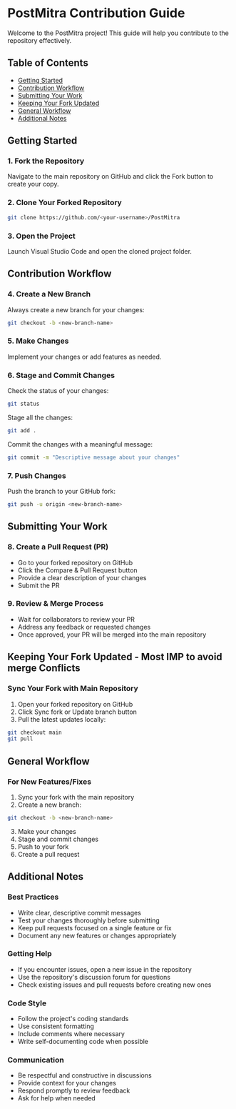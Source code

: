 # PostMitra Contribution Guide

Welcome to the PostMitra project! This guide will help you contribute to the repository effectively.

## Table of Contents
- [Getting Started](#getting-started)
- [Contribution Workflow](#contribution-workflow)
- [Submitting Your Work](#submitting-your-work)
- [Keeping Your Fork Updated](#keeping-your-fork-updated)
- [General Workflow](#general-workflow)
- [Additional Notes](#additional-notes)

## Getting Started

### 1. Fork the Repository
Navigate to the main repository on GitHub and click the Fork button to create your copy.

### 2. Clone Your Forked Repository
```bash
git clone https://github.com/<your-username>/PostMitra
```

### 3. Open the Project
Launch Visual Studio Code and open the cloned project folder.

## Contribution Workflow

### 4. Create a New Branch
Always create a new branch for your changes:
```bash
git checkout -b <new-branch-name>
```

### 5. Make Changes
Implement your changes or add features as needed.

### 6. Stage and Commit Changes
Check the status of your changes:
```bash
git status
```

Stage all the changes:
```bash
git add .
```

Commit the changes with a meaningful message:
```bash
git commit -m "Descriptive message about your changes"
```

### 7. Push Changes
Push the branch to your GitHub fork:
```bash
git push -u origin <new-branch-name>
```

## Submitting Your Work

### 8. Create a Pull Request (PR)
- Go to your forked repository on GitHub
- Click the Compare & Pull Request button
- Provide a clear description of your changes
- Submit the PR

### 9. Review & Merge Process
- Wait for collaborators to review your PR
- Address any feedback or requested changes
- Once approved, your PR will be merged into the main repository

## Keeping Your Fork Updated - Most IMP to avoid merge Conflicts

### Sync Your Fork with Main Repository
1. Open your forked repository on GitHub
2. Click Sync fork or Update branch button
3. Pull the latest updates locally:
```bash
git checkout main
git pull
```

## General Workflow

### For New Features/Fixes
1. Sync your fork with the main repository
2. Create a new branch:
```bash
git checkout -b <new-branch-name>
```
3. Make your changes
4. Stage and commit changes
5. Push to your fork
6. Create a pull request

## Additional Notes

### Best Practices
- Write clear, descriptive commit messages
- Test your changes thoroughly before submitting
- Keep pull requests focused on a single feature or fix
- Document any new features or changes appropriately

### Getting Help
- If you encounter issues, open a new issue in the repository
- Use the repository's discussion forum for questions
- Check existing issues and pull requests before creating new ones

### Code Style
- Follow the project's coding standards
- Use consistent formatting
- Include comments where necessary
- Write self-documenting code when possible

### Communication
- Be respectful and constructive in discussions
- Provide context for your changes
- Respond promptly to review feedback
- Ask for help when needed
